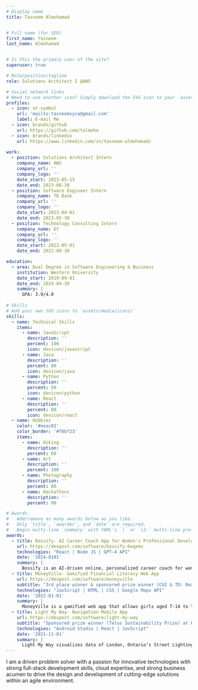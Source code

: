 ```yaml
---
# Display name
title: Tasneem Almohamad


# Full name (for SEO)
first_name: Tasneem
last_name: Almohamad


# Is this the primary user of the site?
superuser: true

# Role/position/tagline
role: Solutions Architect I @AWS

# Social network links
# Need to use another icon? Simply download the SVG icon to your `assets/media/icons/` folder.
profiles:
  - icon: at-symbol
    url: 'mailto:tasneemsyca@gmail.com'
    label: E-mail Me
  - icon: brands/github
    url: https://github.com/talmoha
  - icon: brands/linkedin
    url: https://www.linkedin.com/in/tasneem-almohamad/
    
work:
  - position: Solutions Architect Intern
    company_name: AWS
    company_url: ''
    company_logo: ''
    date_start: 2023-05-15
    date_end: 2023-08-30
  - position: Software Engineer Intern
    company_name: TD Bank
    company_url: ''
    company_logo: ''
    date_start: 2023-04-01
    date_end: 2023-05-30
  - position: Technology Consulting Intern
    company_name: EY
    company_url: ''
    company_logo: ''
    date_start: 2022-05-01
    date_end: 2022-08-30

education:
  - area: Dual Degree in Software Engineering & Business
    institution: Western University
    date_start: 2019-09-01
    date_end: 2024-04-30
    summary: |
      GPA: 3.9/4.0
  
# Skills
# Add your own SVG icons to `assets/media/icons/`
skills:
  - name: Technical Skills
    items:
      - name: JavaScript
        description: ''
        percent: 100
        icon: devicon/javascript
      - name: Java
        description: ''
        percent: 80
        icon: devicon/java
      - name: Python
        description: ''
        percent: 50
        icon: devicon/python
      - name: React
        description: ''
        percent: 80
        icon: devicon/react
  - name: Hobbies
    color: '#eeac02'
    color_border: '#f0bf23'
    items:
      - name: Hiking
        description: ''
        percent: 60
      - name: Art
        description: ''
        percent: 100
      - name: Photography
        description: ''
        percent: 80
      - name: Hackathons
        description: ''
        percent: 90

# Awards.
#   Add/remove as many awards below as you like.
#   Only `title`, `awarder`, and `date` are required.
#   Begin multi-line `summary` with YAML's `|` or `|2-` multi-line prefix and indent 2 spaces below.
awards:
  - title: Bossify- AI Career Coach App for Women's Professional Development
    url: https://devpost.com/software/bossify-6eqxmv
    technologies: "React | Node JS | GPT-4 API"
    date: '2024-0101'
    summary: |
      Bossify is an AI-driven online, personalized career coach for women to build important professional skills and advance in their careers. This web application uses cutting-edge technology to allow the user to not only set goals and keep a record of achievements but to also practice incorporating them while practicing important conversations about topics like "How to ask for a pay raise?" or "How to ask approach a promotion?". The user can practice by recording their answers to AI-generated questions for their required topic, where they can get feedback and recommendations to strengthen their language, use fewer filler words through speech analysis, and maintain a correct tone through sentiment analysis.
  - title: MoneyVille- Gamified Financial Literacy Web App
    url: https://devpost.com/software/moneyville
    subtitle: "3rd place winner & sponsored prize winner (CGI & TD: Ready Commitment Hack) at SheHacks hackathon"
    technologies: "JavScript | HTML | CSS | Google Maps API"
    date: '2022-01-01'
    summary: |
      MoneyVille is a gamified web app that allows girls aged 7-14 to learn to make wise financial decisions. The website takes the form of a location roadmap that allows the user to explore places like the bank, donation centre, stadium, and more. Each individual location offers unique learning and experience, where the stadium allows you to work towards ‘quests’ which are things you want to invest towards and it shows your progress. The bank allows you to visualize your spending habits and make transactions of either earning or spending money, where you’ll also be able to see your transaction history.
  - title: Light My Way- Navigation Mobile App
    url: https://devpost.com/software/light-my-way
    subtitle: "Sponsored prize winner (Telus Sustainability Prize) at HackWestern hackathon"
    technologies: "Android Studio | React | JavScript"
    date: '2021-11-01'
    summary: |
      Light My Way visualizes data of London, Ontario’s Street Lighting and recent nearby crimes in order to calculate the safest path for the user to take. Upon opening the app, the user can access “Maps” and search up their destination or drop a pin on a location. The app displays the safest route available and prompts the user to “Send Location” which sends the path that the user is taking to three contacts via messages. 
---
```


I am a driven problem solver with a passion for innovative technologies with strong full-stack development skills, cloud expertise, and strong business acumen to drive the design and development of cutting-edge solutions within an agile environment.
